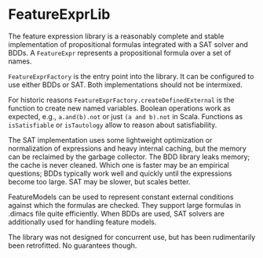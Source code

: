 # FeatureExprLib

The feature expression library is a reasonably complete and stable implementation
of propositional formulas integrated with a SAT solver and BDDs.
A `FeatureExpr` represents a propositional formula over a set of
names.

`FeatureExprFactory` is the entry point into the library. It can be configured
to use either BDDs or SAT. Both implementations should not be intermixed.

For historic reasons `FeatureExprFactory.createDefinedExternal` is the
function to create new named variables. Boolean operations work as 
expected, e.g., `a.and(b).not` or just `(a and b).not` in Scala.
Functions as `isSatisfiable` or `isTautology` allow to reason about
satisfiability.

The SAT implementation uses some lightweight optimization or normalization
of expressions and heavy internal caching, but the memory can be 
reclaimed by the garbage collector. The BDD library leaks memory; the cache is
never cleaned. Which one is faster may be an empirical questions; BDDs typically
work well and quickly until the expressions become too large. SAT may be
slower, but scales better.

FeatureModels can be used to represent constant external conditions against
 which the formulas are checked. They support large formulas in .dimacs file
 quite efficiently. When BDDs are used, SAT solvers are additionally used for 
 handling feature models.

The library was not designed for concurrent use, but has been rudimentarily been
retrofitted. No guarantees though.